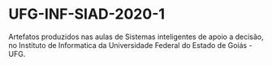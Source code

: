 # UFG-INF-SIAD-2020-1
Artefatos produzidos nas aulas de Sistemas inteligentes de apoio a decisão, no Instituto de Informatica da Universidade Federal do Estado de Goiás - UFG.
